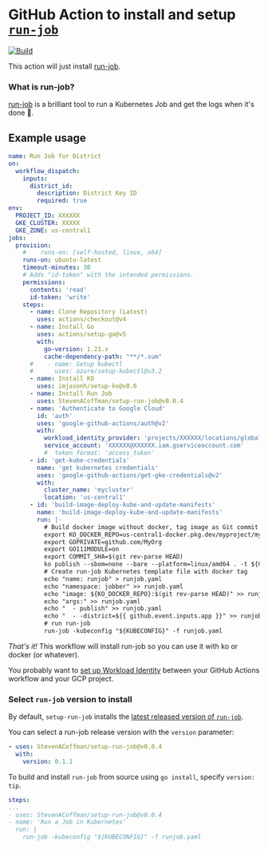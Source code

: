 # GitHub Action to install and setup [`run-job`](https://github.com/alexellis/run-job)

[![Build](https://github.com/StevenACoffman/setup-run-job/actions/workflows/use-action.yaml/badge.svg)](https://github.com/StevenACoffman/setup-run-job/actions/workflows/use-action.yaml)


This action will just install [run-job](https://github.com/alexellis/run-job). 

### What is run-job?
[run-job](https://github.com/alexellis/run-job) is a brilliant tool to run a Kubernetes Job and get the logs when it's done 🏃‍.

## Example usage

```yaml
name: Run Job for District
on:
  workflow_dispatch:
    inputs:
      district_id:
        description: District Key ID
        required: true
env:
  PROJECT_ID: XXXXXX
  GKE_CLUSTER: XXXXX
  GKE_ZONE: us-central1
jobs:
  provision:
    #    runs-on: [self-hosted, linux, x64]
    runs-on: ubuntu-latest
    timeout-minutes: 30
    # Adds "id-token" with the intended permissions.
    permissions:
      contents: 'read'
      id-token: 'write'
    steps:
      - name: Clone Repository (Latest)
        uses: actions/checkout@v4
      - name: Install Go
        uses: actions/setup-go@v5
        with:
          go-version: 1.21.x
          cache-dependency-path: "**/*.sum"
      #    - name: Setup kubectl
      #      uses: azure/setup-kubectl@v3.2
      - name: Install KO
        uses: imjasonh/setup-ko@v0.6
      - name: Install Run Job
        uses: StevenACoffman/setup-run-job@v0.0.4
      - name: 'Authenticate to Google Cloud'
        id: 'auth'
        uses: 'google-github-actions/auth@v2'
        with:
          workload_identity_provider: 'projects/XXXXXX/locations/global/workloadIdentityPools/github-action-pool/providers/github-action-provider'
          service_account: 'XXXXXX@XXXXXX.iam.gserviceaccount.com'
          #  token_format: 'access_token'
      - id: 'get-kube-credentials'
        name: 'get kubernetes credentials'
        uses: 'google-github-actions/get-gke-credentials@v2'
        with:
          cluster_name: 'mycluster'
          location: 'us-central1'
      - id: 'build-image-deploy-kube-and-update-manifests'
        name: 'build-image-deploy-kube-and-update-manifests'
        run: |-
          # Build docker image without docker, tag image as Git commit SHA1
          export KO_DOCKER_REPO=us-central1-docker.pkg.dev/myproject/myregistry/myapp
          export GOPRIVATE=github.com/MyOrg
          export GO111MODULE=on
          export COMMIT_SHA=$(git rev-parse HEAD)
          ko publish --sbom=none --bare --platform=linux/amd64 . -t ${COMMIT_SHA}
          # Create run-job Kubernetes template file with docker tag
          echo "name: runjob" > runjob.yaml
          echo "namespace: jobber" >> runjob.yaml
          echo "image: ${KO_DOCKER_REPO}:$(git rev-parse HEAD)" >> runjob.yaml
          echo "args:" >> runjob.yaml
          echo "  - publish" >> runjob.yaml
          echo "  - -district=${{ github.event.inputs.app }}" >> runjob.yaml
          # run run-job
          run-job -kubeconfig "${KUBECONFIG}" -f runjob.yaml
```

_That's it!_ This workflow will install run-job so you can use it with ko or docker (or whatever).

You probably want to [set up Workload Identity](https://github.com/google-github-actions/auth#usage) between your GitHub Actions workflow and your GCP project.

### Select `run-job` version to install

By default, `setup-run-job` installs the [latest released version of `run-job`](https://github.com/alexellis/run-job/releases).

You can select a run-job release version with the `version` parameter:

```yaml
- uses: StevenACoffman/setup-run-job@v0.0.4
  with:
    version: 0.1.1
```

To build and install `run-job` from source using `go install`, specify `version: tip`.

```yaml
steps:
...
- uses: StevenACoffman/setup-run-job@v0.0.4
- name: 'Run a Job in Kubernetes'
  run: |
    run-job -kubeconfig "${KUBECONFIG}" -f runjob.yaml
```


